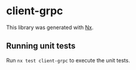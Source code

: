 # client-grpc

This library was generated with [Nx](https://nx.dev).

## Running unit tests

Run `nx test client-grpc` to execute the unit tests.
